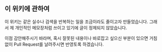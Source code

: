 ## 이 위키에 관하여

이 위키는 같은 실수나 검색을 반복하는 일을 조금이라도 줄이고자 만들었습니다.
그래서 제 개인적인 메모장처럼 쓰이고 있기에 글이 정제되지 않았습니다.

이점 감안해주시기 바라며, 혹시 잘못된 내용이나 바로잡고 싶으신 부분이 있으면 거침없이 Pull Request를 날려주시면 반영토록 하겠습니다.

<!--
# It works! ;-)


## Section 1

Aenean eu leo quam. Pellentesque ornare sem lacinia quam venenatis vestibulum. Cras mattis consectetur purus sit amet fermentum. Integer posuere erat a ante venenatis dapibus posuere velit aliquet. Praesent commodo cursus magna, vel scelerisque nisl consectetur et. Sed posuere consectetur est at lobortis.


## Section 2

Aenean eu leo quam. Pellentesque ornare sem lacinia quam venenatis vestibulum. Donec ullamcorper nulla non metus auctor fringilla. Cras mattis consectetur purus sit amet fermentum. Donec ullamcorper nulla non metus auctor fringilla. Cras justo odio, dapibus ac facilisis in, egestas eget quam.

Vestibulum id ligula porta felis euismod semper. Maecenas faucibus mollis interdum. Morbi leo risus, porta ac consectetur ac, vestibulum at eros. Lorem ipsum dolor sit amet, consectetur adipiscing elit. Integer posuere erat a ante venenatis dapibus posuere velit aliquet.
-->

